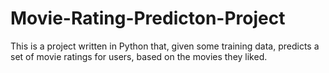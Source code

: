 # Movie-Rating-Predicton-Project
This is a project written in Python that, given some training data, predicts a set of movie ratings for users, based on the movies they liked.
